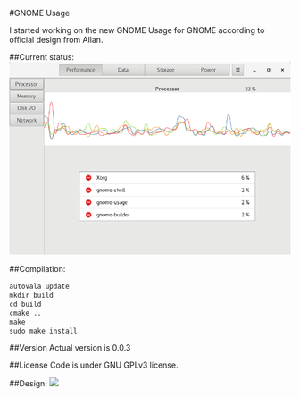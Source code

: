 #GNOME Usage

I started working on the new GNOME Usage for GNOME according to official design from Allan.<br>

##Current status:
![Screenshot](screenshot.png?raw=true )

##Compilation:
```
autovala update
mkdir build
cd build
cmake ..
make
sudo make install
```

##Version
Actual version is 0.0.3

##License
Code is under GNU GPLv3 license.

##Design:
<img src="https://rawgit.com/gnome-design-team/gnome-mockups/master/usage/usage.svg">

